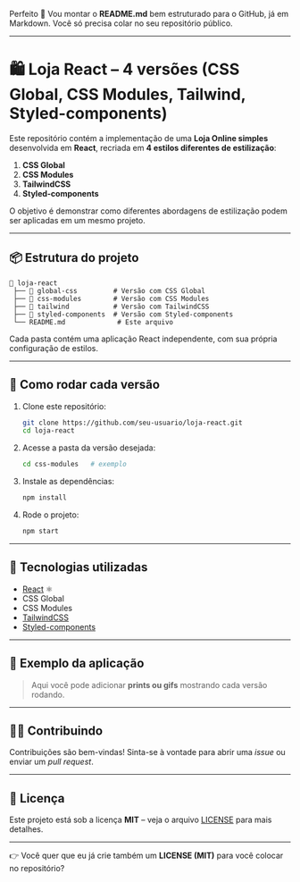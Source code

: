 Perfeito 🚀 Vou montar o **README.md** bem estruturado para o GitHub, já em Markdown. Você só precisa colar no seu repositório público.

---

# 🛍️ Loja React – 4 versões (CSS Global, CSS Modules, Tailwind, Styled-components)

Este repositório contém a implementação de uma **Loja Online simples** desenvolvida em **React**, recriada em **4 estilos diferentes de estilização**:

1. **CSS Global**
2. **CSS Modules**
3. **TailwindCSS**
4. **Styled-components**

O objetivo é demonstrar como diferentes abordagens de estilização podem ser aplicadas em um mesmo projeto.

---

## 📦 Estrutura do projeto

```
📂 loja-react
 ├── 📂 global-css         # Versão com CSS Global
 ├── 📂 css-modules        # Versão com CSS Modules
 ├── 📂 tailwind           # Versão com TailwindCSS
 ├── 📂 styled-components  # Versão com Styled-components
 └── README.md             # Este arquivo
```

Cada pasta contém uma aplicação React independente, com sua própria configuração de estilos.

---

## 🚀 Como rodar cada versão

1. Clone este repositório:

   ```bash
   git clone https://github.com/seu-usuario/loja-react.git
   cd loja-react
   ```

2. Acesse a pasta da versão desejada:

   ```bash
   cd css-modules   # exemplo
   ```

3. Instale as dependências:

   ```bash
   npm install
   ```

4. Rode o projeto:

   ```bash
   npm start
   ```

---

## 🎨 Tecnologias utilizadas

* [React](https://reactjs.org/) ⚛️
* CSS Global
* CSS Modules
* [TailwindCSS](https://tailwindcss.com/)
* [Styled-components](https://styled-components.com/)

---

## 📸 Exemplo da aplicação

> Aqui você pode adicionar **prints ou gifs** mostrando cada versão rodando.

---

## 🧑‍💻 Contribuindo

Contribuições são bem-vindas!
Sinta-se à vontade para abrir uma *issue* ou enviar um *pull request*.

---

## 📄 Licença

Este projeto está sob a licença **MIT** – veja o arquivo [LICENSE](LICENSE) para mais detalhes.

---

👉 Você quer que eu já crie também um **LICENSE (MIT)** para você colocar no repositório?
